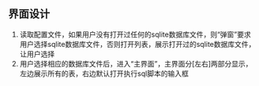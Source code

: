 ## 界面设计
1. 读取配置文件，如果用户没有打开过任何的sqlite数据库文件，则“弹窗”要求用户选择sqlite数据库文件，否则打开列表，展示打开过的sqlite数据库文件，让用户选择
2. 用户选择相应的数据库文件后，进入“主界面”，主界面分[左右]两部分显示，左边展示所有的表，右边默认打开执行sql脚本的输入框
